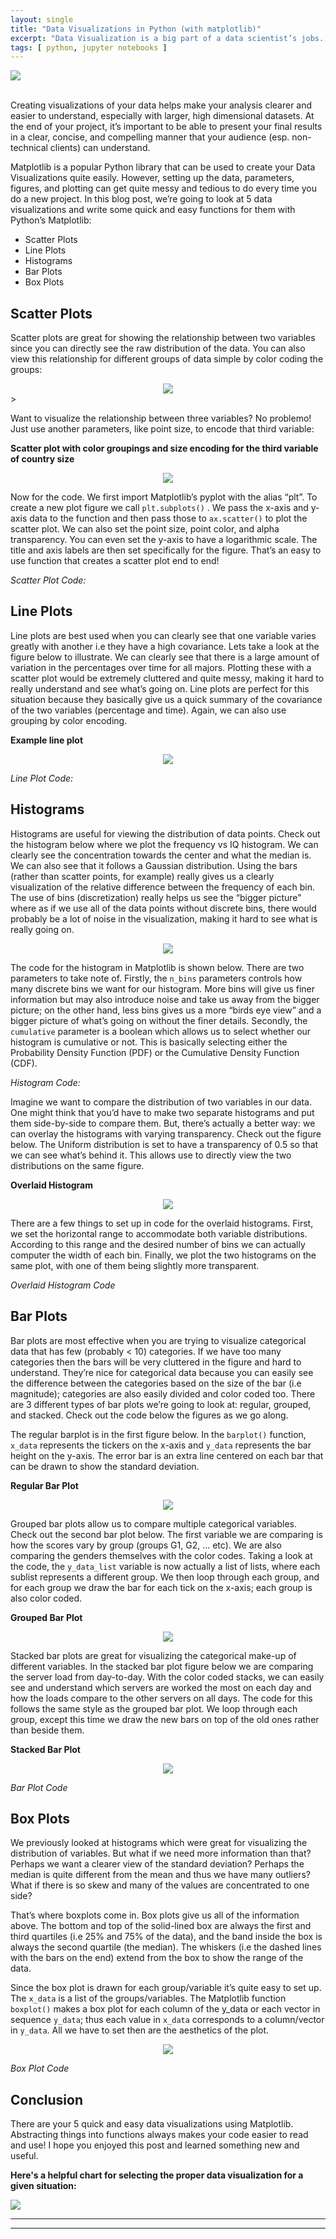 ```yaml
---
layout: single
title: "Data Visualizations in Python (with matplotlib)"
excerpt: "Data Visualization is a big part of a data scientist’s jobs. Creating visualizations helps make your analysis clearer and easier to understand, especially with larger, high dimensional datasets."
tags: [ python, jupyter notebooks ]
--- 
```

<div>
<img src="/assets/images/easy-plotting-header.png">
</div>

<br>

Creating visualizations of your data helps make your analysis clearer and easier to understand, especially with larger, high dimensional datasets. At the end of your project, it’s important to be able to present your final results in a clear, concise, and compelling manner that your audience (esp. non-technical clients) can understand.

Matplotlib is a popular Python library that can be used to create your Data Visualizations quite easily. However, setting up the data, parameters, figures, and plotting can get quite messy and tedious to do every time you do a new project. In this blog post, we’re going to look at 5 data visualizations and write some quick and easy functions for them with Python’s Matplotlib: 

* Scatter Plots
* Line Plots
* Histograms
* Bar Plots
* Box Plots


## Scatter Plots

Scatter plots are great for showing the relationship between two variables since you can directly see the raw distribution of the data. You can also view this relationship for different groups of data simple by color coding the groups:   
<center><img src="/assets/images/easy-plotting-2.png" max-width:70%></center>>


Want to visualize the relationship between three variables? No problemo! Just use another parameters, like point size, to encode that third variable:

**Scatter plot with color groupings and size encoding for the third variable of country size**
<center><img src="/assets/images/easy-plotting-3.png" max-width:70%></center>


Now for the code. We first import Matplotlib’s pyplot with the alias “plt”. To create a new plot figure we call `plt.subplots()` . We pass the x-axis and y-axis data to the function and then pass those to `ax.scatter()` to plot the scatter plot. We can also set the point size, point color, and alpha transparency. You can even set the y-axis to have a logarithmic scale. The title and axis labels are then set specifically for the figure. That’s an easy to use function that creates a scatter plot end to end!

_Scatter Plot Code:_
<script src="https://gist.github.com/loganblackstad/a8f219a5910f47c0d324a72f3158a8d7.js"></script>



## Line Plots
Line plots are best used when you can clearly see that one variable varies greatly with another i.e they have a high covariance. Lets take a look at the figure below to illustrate. We can clearly see that there is a large amount of variation in the percentages over time for all majors. Plotting these with a scatter plot would be extremely cluttered and quite messy, making it hard to really understand and see what’s going on. Line plots are perfect for this situation because they basically give us a quick summary of the covariance of the two variables (percentage and time). Again, we can also use grouping by color encoding.

**Example line plot**
<center><img src="/assets/images/easy-plotting-4.png"></center>


_Line Plot Code:_
<script src="https://gist.github.com/loganblackstad/f903720bacd6a17dd3d1941599f62653.js"></script>



## Histograms
Histograms are useful for viewing the distribution of data points. Check out the histogram below where we plot the frequency vs IQ histogram. We can clearly see the concentration towards the center and what the median is. We can also see that it follows a Gaussian distribution. Using the bars (rather than scatter points, for example) really gives us a clearly visualization of the relative difference between the frequency of each bin. The use of bins (discretization) really helps us see the “bigger picture” where as if we use all of the data points without discrete bins, there would probably be a lot of noise in the visualization, making it hard to see what is really going on.

<center><img src="/assets/images/easy-plotting-5.png" max-width:50%></center>



The code for the histogram in Matplotlib is shown below. There are two parameters to take note of. Firstly, the `n_bins` parameters controls how many discrete bins we want for our histogram. More bins will give us finer information but may also introduce noise and take us away from the bigger picture; on the other hand, less bins gives us a more “birds eye view” and a bigger picture of what’s going on without the finer details. Secondly, the `cumulative` parameter is a boolean which allows us to select whether our histogram is cumulative or not. This is basically selecting either the Probability Density Function (PDF) or the Cumulative Density Function (CDF).

_Histogram Code:_
<script src="https://gist.github.com/loganblackstad/bc44d4d23bb9fafb42430592b00ad1ac.js"></script>


Imagine we want to compare the distribution of two variables in our data. One might think that you’d have to make two separate histograms and put them side-by-side to compare them. But, there’s actually a better way: we can overlay the histograms with varying transparency. Check out the figure below. The Uniform distribution is set to have a transparency of 0.5 so that we can see what’s behind it. This allows use to directly view the two distributions on the same figure.  

**Overlaid Histogram**  
<center><img src="/assets/images/easy-plotting-5.png"></center>


There are a few things to set up in code for the overlaid histograms. First, we set the horizontal range to accommodate both variable distributions. According to this range and the desired number of bins we can actually computer the width of each bin. Finally, we plot the two histograms on the same plot, with one of them being slightly more transparent.

_Overlaid Histogram Code_
<script src="https://gist.github.com/loganblackstad/26fd1543120b4f18c670c3dc98bdc80c.js"></script>


## Bar Plots
Bar plots are most effective when you are trying to visualize categorical data that has few (probably < 10) categories. If we have too many categories then the bars will be very cluttered in the figure and hard to understand. They’re nice for categorical data because you can easily see the difference between the categories based on the size of the bar (i.e magnitude); categories are also easily divided and color coded too. There are 3 different types of bar plots we’re going to look at: regular, grouped, and stacked. Check out the code below the figures as we go along.

The regular barplot is in the first figure below. In the `barplot()` function, `x_data` represents the tickers on the x-axis and `y_data` represents the bar height on the y-axis. The error bar is an extra line centered on each bar that can be drawn to show the standard deviation.

**Regular Bar Plot**    
<center><img src="/assets/images/easy-plotting-7.png"></center>


Grouped bar plots allow us to compare multiple categorical variables. Check out the second bar plot below. The first variable we are comparing is how the scores vary by group (groups G1, G2, ... etc). We are also comparing the genders themselves with the color codes. Taking a look at the code, the `y_data_list` variable is now actually a list of lists, where each sublist represents a different group. We then loop through each group, and for each group we draw the bar for each tick on the x-axis; each group is also color coded.

**Grouped Bar Plot**  
<center><img src="/assets/images/easy-plotting-8.png"></center>


Stacked bar plots are great for visualizing the categorical make-up of different variables. In the stacked bar plot figure below we are comparing the server load from day-to-day. With the color coded stacks, we can easily see and understand which servers are worked the most on each day and how the loads compare to the other servers on all days. The code for this follows the same style as the grouped bar plot. We loop through each group, except this time we draw the new bars on top of the old ones rather than beside them.

**Stacked Bar Plot**  
<center><img src="/assets/images/easy-plotting-9.png"></center>

_Bar Plot Code_
<script src="https://gist.github.com/loganblackstad/9cfb15d31450df0f11a0893ceb45608a.js"></script>



## Box Plots
We previously looked at histograms which were great for visualizing the distribution of variables. But what if we need more information than that? Perhaps we want a clearer view of the standard deviation? Perhaps the median is quite different from the mean and thus we have many outliers? What if there is so skew and many of the values are concentrated to one side?

That’s where boxplots come in. Box plots give us all of the information above. The bottom and top of the solid-lined box are always the first and third quartiles (i.e 25% and 75% of the data), and the band inside the box is always the second quartile (the median). The whiskers (i.e the dashed lines with the bars on the end) extend from the box to show the range of the data.

Since the box plot is drawn for each group/variable it’s quite easy to set up. The `x_data` is a list of the groups/variables. The Matplotlib function `boxplot()` makes a box plot for each column of the y_data or each vector in sequence `y_data`; thus each value in `x_data` corresponds to a column/vector in `y_data`. All we have to set then are the aesthetics of the plot.

<center><img src="/assets/images/easy-plotting-10.png"></center>


_Box Plot Code_
<script src="https://gist.github.com/loganblackstad/702baf1ed42f7c134dbd824d3c429659.js"></script>



## Conclusion
There are your 5 quick and easy data visualizations using Matplotlib. Abstracting things into functions always makes your code easier to read and use! I hope you enjoyed this post and learned something new and useful.





**Here's a helpful chart for selecting the proper data visualization for a given situation:**

<img src="/assets/images/easy-plotting-1.jpeg">

----
----